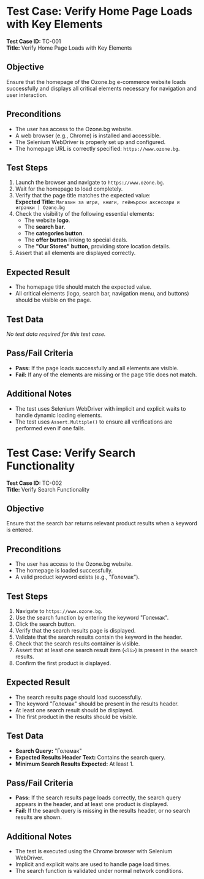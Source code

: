 # Test Case: Verify Home Page Loads with Key Elements

**Test Case ID:** TC-001  
**Title:** Verify Home Page Loads with Key Elements  

## Objective
Ensure that the homepage of the Ozone.bg e-commerce website loads successfully and displays all critical elements necessary for navigation and user interaction.

## Preconditions
- The user has access to the Ozone.bg website.
- A web browser (e.g., Chrome) is installed and accessible.
- The Selenium WebDriver is properly set up and configured.
- The homepage URL is correctly specified: `https://www.ozone.bg`.

## Test Steps
1. Launch the browser and navigate to `https://www.ozone.bg`.
2. Wait for the homepage to load completely.
3. Verify that the page title matches the expected value:  
   **Expected Title:** `Mагазин за игри, книги, геймърски аксесоари и играчки | Ozone.bg`
4. Check the visibility of the following essential elements:
   - The website **logo**.
   - The **search bar**.
   - The **categories button**.
   - The **offer button** linking to special deals.
   - The **"Our Stores" button**, providing store location details.
5. Assert that all elements are displayed correctly.

## Expected Result
- The homepage title should match the expected value.
- All critical elements (logo, search bar, navigation menu, and buttons) should be visible on the page.

## Test Data
_No test data required for this test case._

## Pass/Fail Criteria
- **Pass:** If the page loads successfully and all elements are visible.
- **Fail:** If any of the elements are missing or the page title does not match.

## Additional Notes
- The test uses Selenium WebDriver with implicit and explicit waits to handle dynamic loading elements.
- The test uses `Assert.Multiple()` to ensure all verifications are performed even if one fails.

# Test Case: Verify Search Functionality

**Test Case ID:** TC-002  
**Title:** Verify Search Functionality  

## Objective
Ensure that the search bar returns relevant product results when a keyword is entered.

## Preconditions
- The user has access to the Ozone.bg website.
- The homepage is loaded successfully.
- A valid product keyword exists (e.g., "Големак").

## Test Steps
1. Navigate to `https://www.ozone.bg`.
2. Use the search function by entering the keyword "Големак".
3. Click the search button.
4. Verify that the search results page is displayed.
5. Validate that the search results contain the keyword in the header.
6. Check that the search results container is visible.
7. Assert that at least one search result item (`<li>`) is present in the search results.
8. Confirm the first product is displayed.

## Expected Result
- The search results page should load successfully.
- The keyword "Големак" should be present in the results header.
- At least one search result should be displayed.
- The first product in the results should be visible.

## Test Data
- **Search Query:** "Големак"
- **Expected Results Header Text:** Contains the search query.
- **Minimum Search Results Expected:** At least 1.

## Pass/Fail Criteria
- **Pass:** If the search results page loads correctly, the search query appears in the header, and at least one product is displayed.
- **Fail:** If the search query is missing in the results header, or no search results are shown.

## Additional Notes
- The test is executed using the Chrome browser with Selenium WebDriver.
- Implicit and explicit waits are used to handle page load times.
- The search function is validated under normal network conditions.

